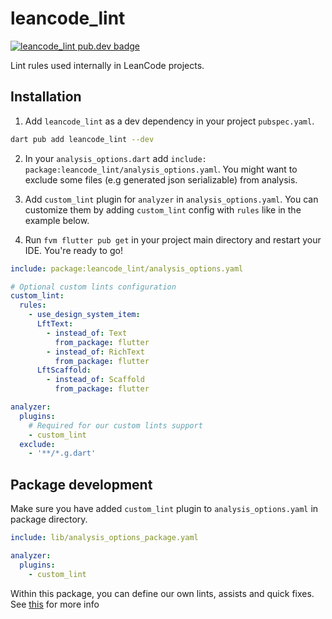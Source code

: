 # leancode_lint

[![leancode_lint pub.dev badge][pub-badge]][pub-badge-link]

Lint rules used internally in LeanCode projects.

## Installation

1. Add `leancode_lint` as a dev dependency in your project `pubspec.yaml`.

```sh
dart pub add leancode_lint --dev
```

2. In your `analysis_options.dart` add `include: package:leancode_lint/analysis_options.yaml`. You might want to exclude some files
(e.g generated json serializable) from analysis.

4. Add `custom_lint` plugin for `analyzer` in `analysis_options.yaml`. You can customize them by adding `custom_lint` config 
with `rules` like in the example below.

5. Run `fvm flutter pub get` in your project main directory and restart your IDE. You're ready to go!
   
```yaml
include: package:leancode_lint/analysis_options.yaml

# Optional custom lints configuration
custom_lint:
  rules:
    - use_design_system_item:
      LftText:
        - instead_of: Text
          from_package: flutter
        - instead_of: RichText
          from_package: flutter
      LftScaffold:
        - instead_of: Scaffold
          from_package: flutter

analyzer:
  plugins:
    # Required for our custom lints support
    - custom_lint
  exclude:
    - '**/*.g.dart'
```

## Package development

Make sure you have added `custom_lint` plugin to `analysis_options.yaml` in package directory.

```yaml
include: lib/analysis_options_package.yaml

analyzer:
  plugins:
    - custom_lint
```

Within this package, you can define our own lints, assists and quick fixes. See [this](https://leancode.atlassian.net/wiki/spaces/LEAN/pages/2020802609/custom+lint+-+research+and+use+at+leancode) for more info

[pub-badge]: https://img.shields.io/pub/v/leancode_lint
[pub-badge-link]: https://pub.dev/packages/leancode_lint
